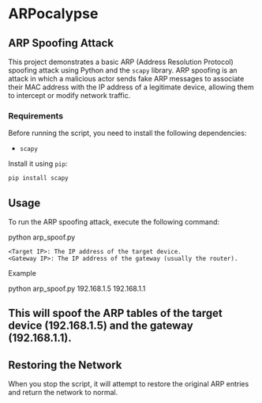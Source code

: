 # ARPocalypse

## ARP Spoofing Attack

This project demonstrates a basic ARP (Address Resolution Protocol) spoofing attack using Python and the `scapy` library. ARP spoofing is an attack in which a malicious actor sends fake ARP messages to associate their MAC address with the IP address of a legitimate device, allowing them to intercept or modify network traffic.

### Requirements

Before running the script, you need to install the following dependencies:

- `scapy`

Install it using `pip`:

```bash
pip install scapy
```

## Usage

To run the ARP spoofing attack, execute the following command:

python arp_spoof.py <Target IP> <Gateway IP>

    <Target IP>: The IP address of the target device.
    <Gateway IP>: The IP address of the gateway (usually the router).

Example

python arp_spoof.py 192.168.1.5 192.168.1.1

This will spoof the ARP tables of the target device (192.168.1.5) and the gateway (192.168.1.1).
---
## Restoring the Network

When you stop the script, it will attempt to restore the original ARP entries and return the network to normal.
